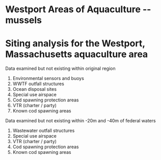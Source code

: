 # Westport Areas of Aquaculture -- mussels
# Siting analysis for the Westport, Massachusetts aquaculture area

Data examined but not existing within original region
1. Environmental sensors and buoys
2. WWTF outfall structures
3. Ocean disposal sites
4. Special use airspace
5. Cod spawning protection areas
6. VTR (charter / party)
7. Known cod spawning areas

Data examined but not existing within -20m and -40m of federal waters
1. Wastewater outfall structures
2. Special use airspace
3. VTR (charter / party)
4. Cod spawning protection areas
5. Known cod spawning areas
